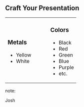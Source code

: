 ## Craft Your Presentation

<table border="0">
<tr border="0">
<td width="60%">
<h3>Metals</h3>
<ul>
<li>Yellow</li>
<li>White</li>
</ul>
</td>
<td width="60%">
<h3>Colors</h3>
<ul>
<li>Black</li>
<li>Red</li>
<li>Green</li>
<li>Blue</li>
<li>Purple</li>
<li>etc.</li>
</ul>
</td>
</tr>
</table>

note: 

Josh
